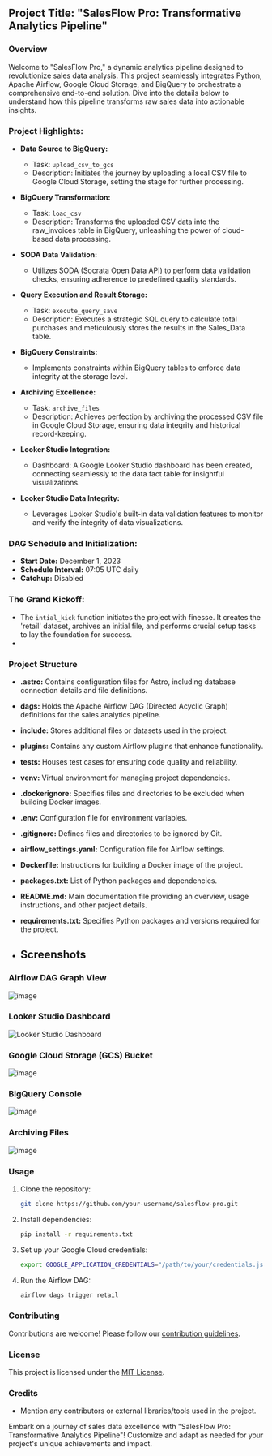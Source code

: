 ## Project Title: "SalesFlow Pro: Transformative Analytics Pipeline"

### Overview

Welcome to "SalesFlow Pro," a dynamic analytics pipeline designed to revolutionize sales data analysis. This project seamlessly integrates Python, Apache Airflow, Google Cloud Storage, and BigQuery to orchestrate a comprehensive end-to-end solution. Dive into the details below to understand how this pipeline transforms raw sales data into actionable insights.

### Project Highlights:

- **Data Source to BigQuery:**
  - Task: `upload_csv_to_gcs`
  - Description: Initiates the journey by uploading a local CSV file to Google Cloud Storage, setting the stage for further processing.

- **BigQuery Transformation:**
  - Task: `load_csv`
  - Description: Transforms the uploaded CSV data into the raw_invoices table in BigQuery, unleashing the power of cloud-based data processing.

-  **SODA Data Validation:**
   - Utilizes SODA (Socrata Open Data API) to perform data validation checks, ensuring adherence to predefined quality standards.

- **Query Execution and Result Storage:**
  - Task: `execute_query_save`
  - Description: Executes a strategic SQL query to calculate total purchases and meticulously stores the results in the Sales_Data table.

- **BigQuery Constraints:**
   - Implements constraints within BigQuery tables to enforce data integrity at the storage level.

- **Archiving Excellence:**
  - Task: `archive_files`
  - Description: Achieves perfection by archiving the processed CSV file in Google Cloud Storage, ensuring data integrity and historical record-keeping.

- **Looker Studio Integration:**
  - Dashboard: A Google Looker Studio dashboard has been created, connecting seamlessly to the data fact table for insightful visualizations.

- **Looker Studio Data Integrity:**
   - Leverages Looker Studio's built-in data validation features to monitor and verify the integrity of data visualizations.

### DAG Schedule and Initialization:

- **Start Date:** December 1, 2023
- **Schedule Interval:** 07:05 UTC daily
- **Catchup:** Disabled

### The Grand Kickoff:

- The `intial_kick` function initiates the project with finesse. It creates the 'retail' dataset, archives an initial file, and performs crucial setup tasks to lay the foundation for success.
- 
### Project Structure

- **.astro:** Contains configuration files for Astro, including database connection details and file definitions.

- **dags:** Holds the Apache Airflow DAG (Directed Acyclic Graph) definitions for the sales analytics pipeline.

- **include:** Stores additional files or datasets used in the project.

- **plugins:** Contains any custom Airflow plugins that enhance functionality.

- **tests:** Houses test cases for ensuring code quality and reliability.

- **venv:** Virtual environment for managing project dependencies.

- **.dockerignore:** Specifies files and directories to be excluded when building Docker images.

- **.env:** Configuration file for environment variables.

- **.gitignore:** Defines files and directories to be ignored by Git.

- **airflow_settings.yaml:** Configuration file for Airflow settings.

- **Dockerfile:** Instructions for building a Docker image of the project.

- **packages.txt:** List of Python packages and dependencies.

- **README.md:** Main documentation file providing an overview, usage instructions, and other project details.

- **requirements.txt:** Specifies Python packages and versions required for the project.

- ## Screenshots

### Airflow DAG Graph View

![image](https://github.com/nambatibuf/SalesFlow-Pro-Transformative-Analytics-Pipeline/assets/130098870/5eaf6870-3385-4469-baa4-a221ae768369)

### Looker Studio Dashboard

![Looker Studio Dashboard](screenshots/looker_dashboard.png)

### Google Cloud Storage (GCS) Bucket

![image](https://github.com/nambatibuf/SalesFlow-Pro-Transformative-Analytics-Pipeline/assets/130098870/ba0577c2-23e8-4309-8018-b0c02c308a2c)

### BigQuery Console

![image](https://github.com/nambatibuf/SalesFlow-Pro-Transformative-Analytics-Pipeline/assets/130098870/d5b11c75-984b-40be-a2f6-428cb4362ea8)

### Archiving Files
![image](https://github.com/nambatibuf/SalesFlow-Pro-Transformative-Analytics-Pipeline/assets/130098870/83403326-9f85-489e-9919-e6d08bbcd85f)

### Usage

1. Clone the repository:

    ```bash
    git clone https://github.com/your-username/salesflow-pro.git
    ```

2. Install dependencies:

    ```bash
    pip install -r requirements.txt
    ```

3. Set up your Google Cloud credentials:

    ```bash
    export GOOGLE_APPLICATION_CREDENTIALS="/path/to/your/credentials.json"
    ```

4. Run the Airflow DAG:

    ```bash
    airflow dags trigger retail
    ```

### Contributing

Contributions are welcome! Please follow our [contribution guidelines](CONTRIBUTING.md).

### License

This project is licensed under the [MIT License](LICENSE).

### Credits

- Mention any contributors or external libraries/tools used in the project.

Embark on a journey of sales data excellence with "SalesFlow Pro: Transformative Analytics Pipeline"! Customize and adapt as needed for your project's unique achievements and impact.
